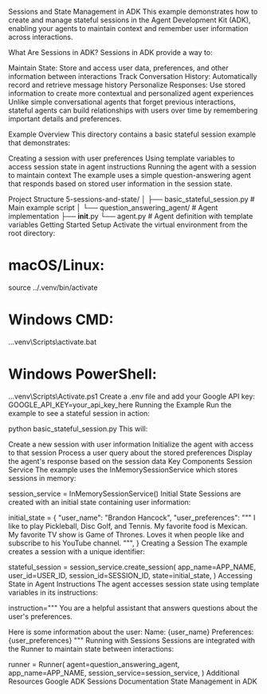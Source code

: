 Sessions and State Management in ADK
This example demonstrates how to create and manage stateful sessions in the Agent Development Kit (ADK), enabling your agents to maintain context and remember user information across interactions.

What Are Sessions in ADK?
Sessions in ADK provide a way to:

Maintain State: Store and access user data, preferences, and other information between interactions
Track Conversation History: Automatically record and retrieve message history
Personalize Responses: Use stored information to create more contextual and personalized agent experiences
Unlike simple conversational agents that forget previous interactions, stateful agents can build relationships with users over time by remembering important details and preferences.

Example Overview
This directory contains a basic stateful session example that demonstrates:

Creating a session with user preferences
Using template variables to access session state in agent instructions
Running the agent with a session to maintain context
The example uses a simple question-answering agent that responds based on stored user information in the session state.

Project Structure
5-sessions-and-state/
│
├── basic_stateful_session.py      # Main example script
│
└── question_answering_agent/      # Agent implementation
    ├── __init__.py
    └── agent.py                   # Agent definition with template variables
Getting Started
Setup
Activate the virtual environment from the root directory:
# macOS/Linux:
source ../.venv/bin/activate
# Windows CMD:
..\.venv\Scripts\activate.bat
# Windows PowerShell:
..\.venv\Scripts\Activate.ps1
Create a .env file and add your Google API key:
GOOGLE_API_KEY=your_api_key_here
Running the Example
Run the example to see a stateful session in action:

python basic_stateful_session.py
This will:

Create a new session with user information
Initialize the agent with access to that session
Process a user query about the stored preferences
Display the agent's response based on the session data
Key Components
Session Service
The example uses the InMemorySessionService which stores sessions in memory:

session_service = InMemorySessionService()
Initial State
Sessions are created with an initial state containing user information:

initial_state = {
    "user_name": "Brandon Hancock",
    "user_preferences": """
        I like to play Pickleball, Disc Golf, and Tennis.
        My favorite food is Mexican.
        My favorite TV show is Game of Thrones.
        Loves it when people like and subscribe to his YouTube channel.
    """,
}
Creating a Session
The example creates a session with a unique identifier:

stateful_session = session_service.create_session(
    app_name=APP_NAME,
    user_id=USER_ID,
    session_id=SESSION_ID,
    state=initial_state,
)
Accessing State in Agent Instructions
The agent accesses session state using template variables in its instructions:

instruction="""
You are a helpful assistant that answers questions about the user's preferences.

Here is some information about the user:
Name: 
{user_name}
Preferences: 
{user_preferences}
"""
Running with Sessions
Sessions are integrated with the Runner to maintain state between interactions:

runner = Runner(
    agent=question_answering_agent,
    app_name=APP_NAME,
    session_service=session_service,
)
Additional Resources
Google ADK Sessions Documentation
State Management in ADK